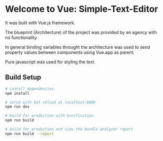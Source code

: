 # Welcome to Vue: Simple-Text-Editor 

It was built with Vue.js framework. 

The blueprint (Architecture) of the project was provided by an agency with no functionality.

In general binding variables throught the architecture was used to send property values between components using Vue.app as parent.

Pure javascript was used for styling the text.

## Build Setup

``` bash
# install dependencies
npm install

# serve with hot reload at localhost:8080
npm run dev

# build for production with minification
npm run build

# build for production and view the bundle analyzer report
npm run build --report
```
